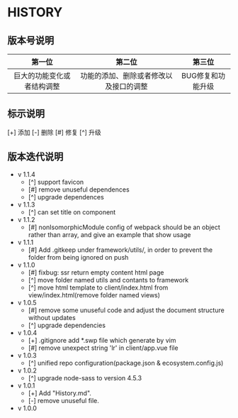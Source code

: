 # HISTORY

## 版本号说明

|          第一位          |              第二位             |            第三位           |
|:-----------------------:|:------------------------------:|:--------------------------:|
|  巨大的功能变化或者结构调整 | 功能的添加、删除或者修改以及接口的调整 |      BUG修复和功能升级      |

## 标示说明

[+] 添加  [-] 删除  [#] 修复  [^] 升级

## 版本迭代说明

* v 1.1.4
  * [^] support favicon
  * [#] remove unuseful dependences
  * [^] upgrade dependences
* v 1.1.3
  * [^] can set title on component
* v 1.1.2
  * [#] nonIsomorphicModule config of webpack should be an object rather than array, and give an example that show usage
* v 1.1.1
  * [#] Add .gitkeep under framework/utils/, in order to prevent the folder from being ignored on push
* v 1.1.0
  * [#] fixbug: ssr return empty content html page
  * [^] move folder named utils and contants to framework
  * [^] move html template to client/index.html from view/index.html(remove folder named views)
* v 1.0.5
  * [#] remove some unuseful code and adjust the document structure without updates
  * [^] upgrade dependencies
* v 1.0.4
  * [+] .gitignore add \*.swp file which generate by vim
  * [#] remove unexpect string 'lr' in client/app.vue file
* v 1.0.3
  * [^] unified repo configuration(package.json & ecosystem.config.js)
* v 1.0.2
  * [^] upgrade node-sass to version 4.5.3
* v 1.0.1
  * [+] Add "History.md".
  * [-] remove unuseful file.
* v 1.0.0
